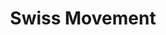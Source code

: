 ---
layout: music
title: Swiss Movement
artist: Eddie Harris
href: https://song.link/album/us/i/50234801
art: https://lastfm-img2.akamaized.net/i/u/300x300/c864ea0121d446b7a4c1320f56ad3a98.jpg
tags:
    - jazz
    - upbeat
---